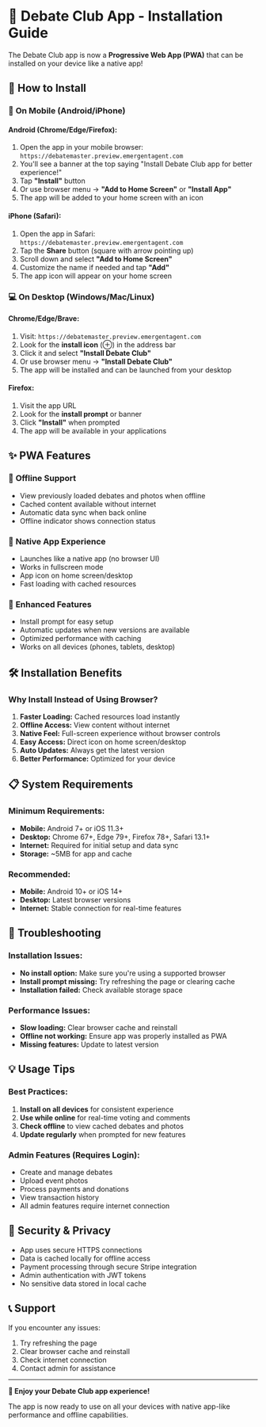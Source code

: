 # 📱 Debate Club App - Installation Guide

The Debate Club app is now a **Progressive Web App (PWA)** that can be installed on your device like a native app!

## 🚀 How to Install

### 📱 **On Mobile (Android/iPhone)**

#### **Android (Chrome/Edge/Firefox):**
1. Open the app in your mobile browser: `https://debatemaster.preview.emergentagent.com`
2. You'll see a banner at the top saying "Install Debate Club app for better experience!"
3. Tap **"Install"** button
4. Or use browser menu → **"Add to Home Screen"** or **"Install App"**
5. The app will be added to your home screen with an icon

#### **iPhone (Safari):**
1. Open the app in Safari: `https://debatemaster.preview.emergentagent.com`
2. Tap the **Share** button (square with arrow pointing up)
3. Scroll down and select **"Add to Home Screen"**
4. Customize the name if needed and tap **"Add"**
5. The app icon will appear on your home screen

### 💻 **On Desktop (Windows/Mac/Linux)**

#### **Chrome/Edge/Brave:**
1. Visit: `https://debatemaster.preview.emergentagent.com`
2. Look for the **install icon** (⊕) in the address bar
3. Click it and select **"Install Debate Club"**
4. Or use browser menu → **"Install Debate Club"**
5. The app will be installed and can be launched from your desktop

#### **Firefox:**
1. Visit the app URL
2. Look for the **install prompt** or banner
3. Click **"Install"** when prompted
4. The app will be available in your applications

## ✨ **PWA Features**

### 🔄 **Offline Support**
- View previously loaded debates and photos when offline
- Cached content available without internet
- Automatic data sync when back online
- Offline indicator shows connection status

### 🎯 **Native App Experience**
- Launches like a native app (no browser UI)
- Works in fullscreen mode
- App icon on home screen/desktop
- Fast loading with cached resources

### 🔔 **Enhanced Features**
- Install prompt for easy setup
- Automatic updates when new versions are available
- Optimized performance with caching
- Works on all devices (phones, tablets, desktop)

## 🛠️ **Installation Benefits**

### **Why Install Instead of Using Browser?**
1. **Faster Loading:** Cached resources load instantly
2. **Offline Access:** View content without internet
3. **Native Feel:** Full-screen experience without browser controls
4. **Easy Access:** Direct icon on home screen/desktop
5. **Auto Updates:** Always get the latest version
6. **Better Performance:** Optimized for your device

## 📋 **System Requirements**

### **Minimum Requirements:**
- **Mobile:** Android 7+ or iOS 11.3+
- **Desktop:** Chrome 67+, Edge 79+, Firefox 78+, Safari 13.1+
- **Internet:** Required for initial setup and data sync
- **Storage:** ~5MB for app and cache

### **Recommended:**
- **Mobile:** Android 10+ or iOS 14+
- **Desktop:** Latest browser versions
- **Internet:** Stable connection for real-time features

## 🔧 **Troubleshooting**

### **Installation Issues:**
- **No install option:** Make sure you're using a supported browser
- **Install prompt missing:** Try refreshing the page or clearing cache
- **Installation failed:** Check available storage space

### **Performance Issues:**
- **Slow loading:** Clear browser cache and reinstall
- **Offline not working:** Ensure app was properly installed as PWA
- **Missing features:** Update to latest version

## 💡 **Usage Tips**

### **Best Practices:**
1. **Install on all devices** for consistent experience
2. **Use while online** for real-time voting and comments
3. **Check offline** to view cached debates and photos
4. **Update regularly** when prompted for new features

### **Admin Features (Requires Login):**
- Create and manage debates
- Upload event photos
- Process payments and donations
- View transaction history
- All admin features require internet connection

## 🔐 **Security & Privacy**

- App uses secure HTTPS connections
- Data is cached locally for offline access
- Payment processing through secure Stripe integration
- Admin authentication with JWT tokens
- No sensitive data stored in local cache

## 📞 **Support**

If you encounter any issues:
1. Try refreshing the page
2. Clear browser cache and reinstall
3. Check internet connection
4. Contact admin for assistance

---

**🎉 Enjoy your Debate Club app experience!**

The app is now ready to use on all your devices with native app-like performance and offline capabilities.